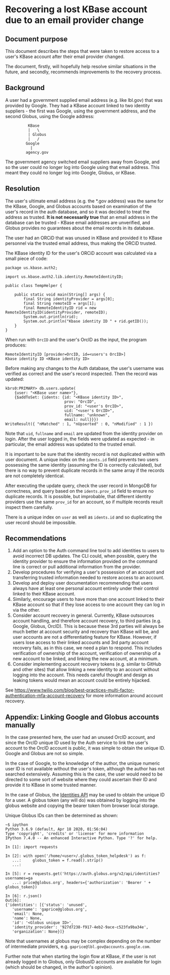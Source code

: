 # Recovering a lost KBase account due to an email provider change

## Document purpose

This document describes the steps that were taken to restore access to a user's KBase account
after their email provider changed.

The document, firstly, will hopefully help resolve similar situations in the future, and secondly,
recommends improvements to the recovery process.

## Background

A user had a government supplied email address (e.g. like lbl.gov) that was provided by Google.
They had a KBase account linked to two identity suppliers - the first was Google, using the 
government address, and the second Globus, using the Google address:

```
          KBase
          |   \
          | Globus
          |   /
         Google
           |
         agency.gov
```

The government agency switched email suppliers away from Google, and so the user could no
longer log into Google using that email address. This meant they could no longer log into Google,
Globus, or KBase.

## Resolution

The user's ultimate email address (e.g. the *.gov address) was the same for the KBase, Google,
and Globus accounts based on examination of the user's record in the auth database, and so it
was decided to treat the address as trusted. **It is not necessarily true** that an email
address in the database can be trusted - KBase email addresses are unverified, and Globus
provides no guarantees about the email records in its database.

The user had an ORCiD that was unused in KBase and provided it to KBase personnel via the
trusted email address, thus making the ORCiD trusted.

The KBase identity ID for the user's ORCiD account was calculated via a small piece of code:

```
package us.kbase.auth2;

import us.kbase.auth2.lib.identity.RemoteIdentityID;

public class TempHelper {

	public static void main(String[] args) {
		final String identityProvider = args[0];
		final String remoteID = args[1];
		final RemoteIdentityID rid = new RemoteIdentityID(identityProvider, remoteID);
		System.out.println(rid);
		System.out.println("Kbase identity ID " + rid.getID());
	}
}
```

When run with `OrcID` and the user's OrcID as the input, the program produces:

```
RemoteIdentityID [provider=OrcID, id=<users's OrcID>]
Kbase identity ID <KBase identity ID>
```

Before making any changes to the Auth database, the user's username was verified as
correct and the user's record inspected. Then the record was updated:

```
kbrs0:PRIMARY> db.users.update(
    {user: "<KBase user name>"},
    {$addToSet: {idents: {id: "<KBase identity ID>",
                          prov: "OrcID",
                          prov_id: "<user's OrcID>",
                          uid: "<user's OrcID>",
                          fullname: "unknown",
                          email: null}}})
WriteResult({ "nMatched" : 1, "nUpserted" : 0, "nModified" : 1 }) 
```

Note that `uid`, `fullname` and `email` are updated from the identity provider on login. After
the user logged in, the fields were updated as expected - in particular, the email address was
updated to the trusted email.

It is important to be sure that the identity record is not duplicated within with user document.
A unique index on the `idents.id` field prevents two users possessing the same identity
(assuming the ID is correctly calculated), but there is no way to prevent duplicate records in the
same array if the records are not completely identical.

After executing the update query, check the user record in MongoDB for correctness, and
query based on the `idents.prov_id` field to ensure no duplicate records. It is possible,
but improbable, that different identity providers use the same `prov_id` for an account, so
if multiple records result inspect them carefully.

There is a unique index on `user` as well as `idents.id` and so duplicating the user record
should be impossible.

## Recommendations

1. Add an option to the Auth command line tool to add identities to users to avoid incorrect DB
   updates. The CLI could, when possible, query the identity provider to ensure the information
   provided on the command line is correct or pull additional information from the provider.
2. Develop procedures for verifying a user's possession of an account and transferring
   trusted information needed to restore access to an account.
3. Develop and deploy user documentation recommending that users always have at least one
   personal account entirely under their control linked to their KBase account.
4. Similarly, encourage users to have more than one account linked to their KBase account so that
   if they lose access to one account they can log in via the other.
5. Consider account recovery in general. Currently, KBase outsources account handling, and
   therefore account recovery, to third parties (e.g. Google, Globus, OrcID). This is because
   these 3rd parties will always be much better at account security and recovery than KBase will
   be, and user accounts are not a differentiating feature for KBase. However, if users lose
   access to their linked accounts and 3rd party account recovery fails, as in this case,
   we need a plan to respond. This includes verification of ownership of the account,
   verification of ownership of a new account to be linked, and linking the new account, at a
   minimum.
6. Consider implementing account recovery tokens (e.g. similar to GitHub and other sites) that
   allow linking a new identity to an account without logging into the account. This
   needs careful thought and design as leaking tokens would mean an account could be entirely
   hijacked.

See https://www.twilio.com/blog/best-practices-multi-factor-authentication-mfa-account-recovery
for more information around account recovery.

## Appendix: Linking Google and Globus accounts manually

In the case presented here, the user had an unused OrcID account, and since the OrcID unique ID
used by the Auth service to link the user's account to the OrcID account is public, it was
simple to obtain the unique ID. Google and Globus are not so simple.

In the case of Google, to the knowledge of the author, the unique numeric user ID is not available
without the user's token, although the author has not searched extensively. Assuming this is the
case, the user would need to be directed to some sort of website where they could ascertain their
ID and provide it to KBase in some trusted manner.

In the case of Globus, the [Identities API](https://docs.globus.org/api/auth/reference/#identities_api)
may be used to obtain the unique ID for a user. A globus token (any will do) was obtained by
logging into the globus website and copying the bearer token from browser local storage.

Unique Globus IDs can then be determined as shown:

```
~$ ipython
Python 3.6.9 (default, Apr 18 2020, 01:56:04) 
Type 'copyright', 'credits' or 'license' for more information
IPython 7.4.0 -- An enhanced Interactive Python. Type '?' for help.

In [1]: import requests                                                         

In [2]: with open('/home/<user>/.globus_token_helpdesk') as f: 
   ...:     globus_token = f.read().strip() 
   ...:                                                                         

In [5]: r = requests.get('https://auth.globus.org/v2/api/identities?usernames=ga
   ...: price@globus.org', headers={'authorization': 'Bearer ' + globus_token}) 

In [6]: r.json()                                                                
Out[6]: 
{'identities': [{'status': 'unused',
   'username': 'gaprice@globus.org',
   'email': None,
   'name': None,
   'id': '<Globus unique ID>',
   'identity_provider': '927d7238-f917-4eb2-9ace-c523fa9ba34e',
   'organization': None}]}
```

Note that usernames at globus may be complex depending on the number of intermediate providers,
e.g. `gaprice@lbl.gov@accounts.google.com`.

Further note that when starting the login flow at KBase, if the user is not already logged in
to Globus, only GlobusID accounts are available for login (which should be changed, in the
author's opinion).
